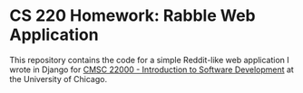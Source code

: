 # CS 220 Homework: Rabble Web Application

This repository contains the code for a simple Reddit-like web application I wrote in Django
for [CMSC 22000 - Introduction to Software Development](https://uchicago-cs.github.io/cmsc22000/)
at the University of Chicago.